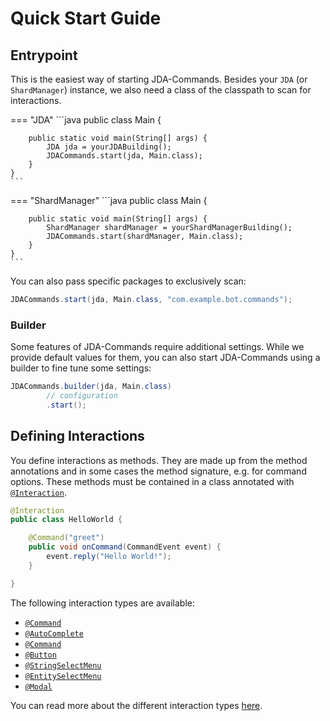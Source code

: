 # Quick Start Guide
## Entrypoint

This is the easiest way of starting JDA-Commands. Besides your `JDA` (or `ShardManager`) instance, we also need a class
of the classpath to scan for interactions. 

=== "JDA"
    ```java
    public class Main {
            
        public static void main(String[] args) {
            JDA jda = yourJDABuilding();
            JDACommands.start(jda, Main.class);
        }
    }
    ```
=== "ShardManager"
    ```java
    public class Main {
    
        public static void main(String[] args) {
            ShardManager shardManager = yourShardManagerBuilding();
            JDACommands.start(shardManager, Main.class);
        }
    }
    ```

You can also pass specific packages to exclusively scan:
```java
JDACommands.start(jda, Main.class, "com.example.bot.commands");
```

### Builder
Some features of JDA-Commands require additional settings. While we provide default values for them, you can also start
JDA-Commands using a builder to fine tune some settings:

```java
JDACommands.builder(jda, Main.class)
        // configuration
        .start();
```

## Defining Interactions

You define interactions as methods. They are made up from the method annotations and in some cases the method signature, e.g. 
for command options.
These methods must be contained in a class annotated with [`@Interaction`](https://kaktushose.github.io/jda-commands/javadocs/latest/io.github.kaktushose.jda.commands.core/com/github/kaktushose/jda/commands/annotations/interactions/Interaction.html).

```java
@Interaction
public class HelloWorld {

    @Command("greet")
    public void onCommand(CommandEvent event) {
        event.reply("Hello World!");
    }

}
```

The following interaction types are available:

- [`@Command`](https://kaktushose.github.io/jda-commands/javadocs/latest/io.github.kaktushose.jda.commands.core/com/github/kaktushose/jda/commands/annotations/interactions/SlashCommand.html)
- [`@AutoComplete`](https://kaktushose.github.io/jda-commands/javadocs/latest/io.github.kaktushose.jda.commands.core/com/github/kaktushose/jda/commands/annotations/interactions/AutoComplete.html)
- [`@Command`](https://kaktushose.github.io/jda-commands/javadocs/latest/io.github.kaktushose.jda.commands.core/com/github/kaktushose/jda/commands/annotations/interactions/Command.html)
- [`@Button`](https://kaktushose.github.io/jda-commands/javadocs/latest/io.github.kaktushose.jda.commands.core/com/github/kaktushose/jda/commands/annotations/interactions/Button.html)
- [`@StringSelectMenu`](https://kaktushose.github.io/jda-commands/javadocs/latest/io.github.kaktushose.jda.commands.core/com/github/kaktushose/jda/commands/annotations/interactions/StringSelectMenu.html)
- [`@EntitySelectMenu`](https://kaktushose.github.io/jda-commands/javadocs/latest/io.github.kaktushose.jda.commands.core/com/github/kaktushose/jda/commands/annotations/interactions/EntitySelectMenu.html)
- [`@Modal`](https://kaktushose.github.io/jda-commands/javadocs/latest/io.github.kaktushose.jda.commands.core/com/github/kaktushose/jda/commands/annotations/interactions/Modal.html)

You can read more about the different interaction types [here](../interactions/overview.md).
